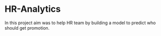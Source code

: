 # HR-Analytics
In this project aim was to help HR team by building a model to predict who should get promotion.
